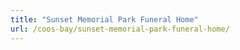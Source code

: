 ```yaml
---
title: "Sunset Memorial Park Funeral Home"
url: /coos-bay/sunset-memorial-park-funeral-home/
---
```


